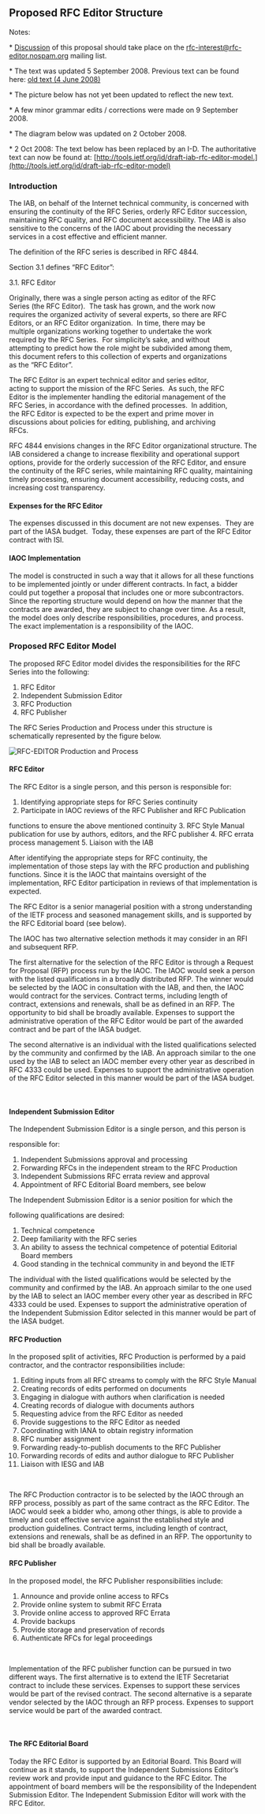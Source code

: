 
Proposed RFC Editor Structure
-----------------------------



Notes:  

\*  [Discussion](http://mailman.rfc-editor.org/pipermail/rfc-interest/2008-May/000581.html) of this proposal should take place on the  [rfc-interest@rfc-editor.nospam.org](http://mailman.rfc-editor.org/mailman/listinfo/rfc-interest)  mailing list.  

\* The text was updated 5 September 2008. Previous text can be found here: [old text (4 June 2008)](/documents/correspondence-reports-documents/docs2008/2008-06-04-rfc-editor-model/)  

\* The picture below has not yet been updated to reflect the new text.  

\* A few minor grammar edits / corrections were made on 9 September 2008.  

\* The diagram below was updated on 2 October 2008.



  

\* 2 Oct 2008: The text below has been replaced by an I-D. The authoritative text can now be found at:  [http://tools.ietf.org/id/draft-iab-rfc-editor-model.](http://tools.ietf.org/id/draft-iab-rfc-editor-model)  


### Introduction


The IAB, on behalf of the Internet technical community, is concerned with ensuring the continuity of the RFC Series, orderly RFC Editor succession, maintaining RFC quality, and RFC document accessibility. The IAB is also sensitive to the concerns of the IAOC about providing the necessary services in a cost effective and efficient manner.


The definition of the RFC series is described in RFC 4844.  

Section 3.1 defines “RFC Editor”:


3.1. RFC Editor  
  
Originally, there was a single person acting as editor of the RFC  
Series (the RFC Editor).  The task has grown, and the work now  
requires the organized activity of several experts, so there are RFC  
Editors, or an RFC Editor organization.  In time, there may be  
multiple organizations working together to undertake the work  
required by the RFC Series.  For simplicity’s sake, and without  
attempting to predict how the role might be subdivided among them,  
this document refers to this collection of experts and organizations  
as the “RFC Editor”.  
  
The RFC Editor is an expert technical editor and series editor,  
acting to support the mission of the RFC Series.  As such, the RFC  
Editor is the implementer handling the editorial management of the  
RFC Series, in accordance with the defined processes.  In addition,  
the RFC Editor is expected to be the expert and prime mover in  
discussions about policies for editing, publishing, and archiving  
RFCs.
 


RFC 4844 envisions changes in the RFC Editor organizational structure. The IAB considered a change to increase flexibility and operational support options, provide for the orderly succession of the RFC Editor, and ensure the continuity of the RFC series, while maintaining RFC quality, maintaining timely processing, ensuring document accessibility, reducing costs, and increasing cost transparency.


#### Expenses for the RFC Editor


The expenses discussed in this document are not new expenses.  They are part of the IASA budget.  Today, these expenses are part of the RFC Editor contract with ISI.


#### IAOC Implementation


The model is constructed in such a way that it allows for all these functions to be implemented jointly or under different contracts. In fact, a bidder could put together a proposal that includes one or more subcontractors. Since the reporting structure would depend on how the manner that the contracts are awarded, they are subject to change over time. As a result, the model does only describe responsibilities, procedures, and process. The exact implementation is a responsibility of the IAOC.


### Proposed RFC Editor Model


The proposed RFC Editor model divides the responsibilities for the RFC Series into the following:


1. RFC Editor
2. Independent Submission Editor
3. RFC Production
4. RFC Publisher


The RFC Series Production and Process under this structure is schematically represented by the figure below.


![RFC-EDITOR Production and Process](/wp-content/IAB-uploads/2011/05/RFCEditorProd.png)


#### RFC Editor


The RFC Editor is a single person, and this person is responsible for:


1. Identifying appropriate steps for RFC Series continuity
2. Participate in IAOC reviews of the RFC Publisher and RFC Publication  

functions to ensure the above mentioned continuity
3. RFC Style Manual publication for use by authors, editors, and the RFC publisher
4. RFC errata process management
5. Liaison with the IAB


After identifying the appropriate steps for RFC continuity, the implementation of those steps lay with the RFC production and publishing functions. Since it is the IAOC that maintains oversight of the implementation, RFC Editor participation in reviews of that implementation is expected.


The RFC Editor is a senior managerial position with a strong understanding of the IETF process and seasoned management skills, and is supported by the RFC Editorial board (see below).


The IAOC has two alternative selection methods it may consider in an RFI and subsequent RFP.


The first alternative for the selection of the RFC Editor is through a Request for Proposal (RFP) process run by the IAOC. The IAOC would seek a person with the listed qualifications in a broadly distributed RFP. The winner would be selected by the IAOC in consultation with the IAB, and then, the IAOC would contract for the services. Contract terms, including length of contract, extensions and renewals, shall be as defined in an RFP. The opportunity to bid shall be broadly available. Expenses to support the administrative operation of the RFC Editor would be part of the awarded contract and be part of the IASA budget.


The second alternative is an individual with the listed qualifications selected by the community and confirmed by the IAB. An approach similar to the one used by the IAB to select an IAOC member every other year as described in RFC 4333 could be used. Expenses to support the administrative operation of the RFC Editor selected in this manner would be part of the IASA budget.


 


#### Independent Submission Editor


The Independent Submission Editor is a single person, and this person is  

responsible for:


1. Independent Submissions approval and processing
2. Forwarding RFCs in the independent stream to the RFC Production
3. Independent Submissions RFC errata review and approval
4. Appointment of RFC Editorial Board members, see below


The Independent Submission Editor is a senior position for which the  

following qualifications are desired:


1. Technical competence
2. Deep familiarity with the RFC series
3. An ability to assess the technical competence of potential Editorial Board members
4. Good standing in the technical community in and beyond the IETF


The individual with the listed qualifications would be selected by the community and confirmed by the IAB. An approach similar to the one used by the IAB to select an IAOC member every other year as described in RFC 4333 could be used. Expenses to support the administrative operation of the Independent Submission Editor selected in this manner would be part of the IASA budget.


#### RFC Production


In the proposed split of activities, RFC Production is performed by a paid contractor, and the contractor responsibilities include:


1. Editing inputs from all RFC streams to comply with the RFC Style Manual
2. Creating records of edits performed on documents
3. Engaging in dialogue with authors when clarification is needed
4. Creating records of dialogue with documents authors
5. Requesting advice from the RFC Editor as needed
6. Provide suggestions to the RFC Editor as needed
7. Coordinating with IANA to obtain registry information
8. RFC number assignment
9. Forwarding ready-to-publish documents to the RFC Publisher
10. Forwarding records of edits and author dialogue to RFC Publisher
11. Liaison with IESG and IAB


 


The RFC Production contractor is to be selected by the IAOC through an RFP process, possibly as part of the same contract as the RFC Editor. The IAOC would seek a bidder who, among other things, is able to provide a timely and cost effective service against the established style and production guidelines. Contract terms, including length of contract, extensions and renewals, shall be as defined in an RFP. The opportunity to bid shall be broadly available.


#### RFC Publisher


In the proposed model, the RFC Publisher responsibilities include:


1. Announce and provide online access to RFCs
2. Provide online system to submit RFC Errata
3. Provide online access to approved RFC Errata
4. Provide backups
5. Provide storage and preservation of records
6. Authenticate RFCs for legal proceedings


 


Implementation of the RFC publisher function can be pursued in two different ways. The first alternative is to extend the IETF Secretariat contract to include these services. Expenses to support these services would be part of the revised contract. The second alternative is a separate vendor selected by the IAOC through an RFP process. Expenses to support service would be part of the awarded contract.


 


#### The RFC Editorial Board


Today the RFC Editor is supported by an Editorial Board. This Board will continue as it stands, to support the Independent Submissions Editor’s review work and provide input and guidance to the RFC Editor. The appointment of board members will be the responsibility of the Independent Submission Editor. The Independent Submission Editor will work with the RFC Editor.


